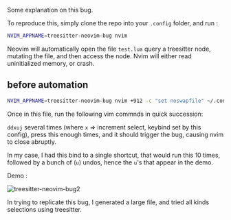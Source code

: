 Some explanation on this bug.

To reproduce this, simply clone the repo into your `.config` folder, and run :

```bash
NVIM_APPNAME=treesitter-neovim-bug nvim
```

Neovim will automatically open the file `test.lua` query a treesitter node, mutating the file, and then access the node. Nvim will either read uninitialized memory, or crash.

## before automation

```bash
NVIM_APPNAME=treesitter-neovim-bug nvim +912 -c "set noswapfile" ~/.config/treesitter-neovim-bug/test.lua
```

Once in this file, run the following vim commnds in quick succession: 

`ddxuj` several times (where `x` => increment select, keybind set by this config), press this enough times, and it should trigger the bug, causing nvim to close abruptly.

In my case, I had this bind to a single shortcut, that would run this 10 times, followed by a bunch of (`u`) undos, hence the `u`'s that appear in the demo.

Demo :

![treesitter-neovim-bug2](https://github.com/user-attachments/assets/6e04605d-7453-4fb8-8494-bef7bbff8ac4)


In trying to replicate this bug, I generated a large file, and tried all kinds selections using treesitter.
